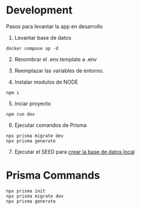 # Development

Pasos para levantar la app en desarrollo

1. Levantar base de datos

```
docker compose up -d
```

2. Renombrar el .env.template a .env

3. Reemplazar las variables de entorno.

4. Instalar modulos de NODE

```
npm i
```

5. Inciar proyecto

```
npm run dev
```

6. Ejecutar comandos de Prisma

```
npx prisma migrate dev
npx prisma generate
```

7. Ejecutar el SEED para [crear la base de datos local](http://localhost:3000/api/seed)

# Prisma Commands

```
npx prisma init
npx prisma migrate dev
npx prisma generate
```
